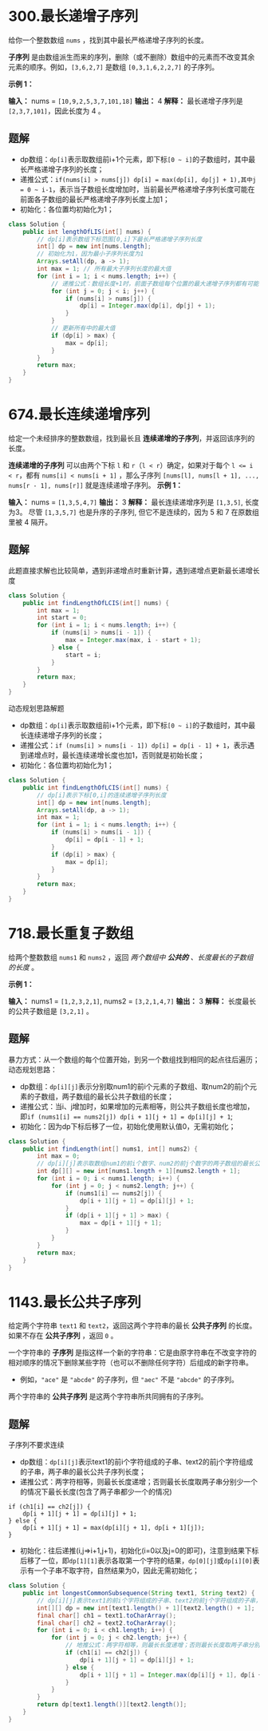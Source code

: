 # 300.最长递增子序列
给你一个整数数组 `nums` ，找到其中最长严格递增子序列的长度。

**子序列** 是由数组派生而来的序列，删除（或不删除）数组中的元素而不改变其余元素的顺序。例如，`[3,6,2,7]` 是数组 `[0,3,1,6,2,2,7]` 的子序列。

**示例 1：**

**输入：** nums = `[10,9,2,5,3,7,101,18]`
**输出：** 4
**解释：** 最长递增子序列是 `[2,3,7,101]`，因此长度为 4 。
## 题解
- dp数组：`dp[i]`表示取数组前i+1个元素，即下标`[0 ~ i]`的子数组时，其中最长严格递增子序列的长度；
- 递推公式：`if(nums[i] > nums[j]) dp[i] = max(dp[i], dp[j] + 1),其中j = 0 ~ i-1`，表示当子数组长度增加时，当前最长严格递增子序列长度可能在前面各子数组的最长严格递增子序列长度上加1；
- 初始化：各位置均初始化为1；
```java
class Solution {  
    public int lengthOfLIS(int[] nums) {  
        // dp[i]表示数组下标范围[0,i]下最长严格递增子序列长度  
        int[] dp = new int[nums.length];  
        // 初始化为1，因为最小子序列长度为1  
        Arrays.setAll(dp, a -> 1);  
        int max = 1; // 所有最大子序列长度的最大值  
        for (int i = 1; i < nums.length; i++) {  
            // 递推公式：数组长度+1时，前面子数组每个位置的最大递增子序列都有可能也+1  
            for (int j = 0; j < i; j++) {  
                if (nums[i] > nums[j]) {  
                    dp[i] = Integer.max(dp[i], dp[j] + 1);  
                }  
            }  
            // 更新所有中的最大值  
            if (dp[i] > max) {  
                max = dp[i];  
            }  
        }  
        return max;  
    }  
}
```
# 674.最长连续递增序列
给定一个未经排序的整数数组，找到最长且 **连续递增的子序列**，并返回该序列的长度。

**连续递增的子序列** 可以由两个下标 `l` 和 `r`（`l < r`）确定，如果对于每个 `l <= i < r`，都有 `nums[i] < nums[i + 1]` ，那么子序列 `[nums[l], nums[l + 1], ..., nums[r - 1], nums[r]]` 就是连续递增子序列。
**示例 1：**

**输入：** nums = `[1,3,5,4,7]`
**输出：** 3
**解释：** 最长连续递增序列是 `[1,3,5]`, 长度为3。
尽管 `[1,3,5,7]` 也是升序的子序列, 但它不是连续的，因为 5 和 7 在原数组里被 4 隔开。
## 题解
此题直接求解也比较简单，遇到非递增点时重新计算，遇到递增点更新最长递增长度
```java
class Solution {  
    public int findLengthOfLCIS(int[] nums) {  
        int max = 1;  
        int start = 0;  
        for (int i = 1; i < nums.length; i++) {  
            if (nums[i] > nums[i - 1]) {  
                max = Integer.max(max, i - start + 1);  
            } else {  
                start = i;  
            }  
        }  
        return max;  
    }  
}
```
动态规划思路解题
- dp数组：`dp[i]`表示取数组前i+1个元素，即下标`[0 ~ i]`的子数组时，其中最长连续递增子序列的长度；
- 递推公式：`if (nums[i] > nums[i - 1]) dp[i] = dp[i - 1] + 1`，表示遇到递增点时，最长连续递增长度也加1，否则就是初始长度；
- 初始化：各位置均初始化为1；
```java
class Solution {  
    public int findLengthOfLCIS(int[] nums) {  
        // dp[i]表示下标[0,i]的连续递增子序列长度  
        int[] dp = new int[nums.length];  
        Arrays.setAll(dp, a -> 1);  
        int max = 1;  
        for (int i = 1; i < nums.length; i++) {  
            if (nums[i] > nums[i - 1]) {  
                dp[i] = dp[i - 1] + 1;  
            }  
            if (dp[i] > max) {  
                max = dp[i];  
            }  
        }  
        return max;  
    }  
}
```
# 718.最长重复子数组
给两个整数数组 `nums1` 和 `nums2` ，返回 _两个数组中 **公共的** 、长度最长的子数组的长度_ 。

**示例 1：**

**输入：** nums1 = `[1,2,3,2,1]`, nums2 = `[3,2,1,4,7]`
**输出：** 3
**解释：** 长度最长的公共子数组是 `[3,2,1]` 。
## 题解
暴力方式：从一个数组的每个位置开始，到另一个数组找到相同的起点往后遍历；
动态规划思路：
- dp数组：`dp[i][j]`表示分别取num1的前i个元素的子数组、取num2的前j个元素的子数组，两子数组的最长公共子数组的长度；
- 递推公式：当i、j增加时，如果增加的元素相等，则公共子数组长度也增加，即`if (nums1[i] == nums2[j]) dp[i + 1][j + 1] = dp[i][j] + 1`;
- 初始化：因为dp下标后移了一位，初始化使用默认值0，无需初始化；
```java
class Solution {  
    public int findLength(int[] nums1, int[] nums2) {  
        int max = 0;  
        // dp[i][j]表示取数组num1的前i个数字、num2的前j个数字的两子数组的最长公共子数组长度  
        int dp[][] = new int[nums1.length + 1][nums2.length + 1];  
        for (int i = 0; i < nums1.length; i++) {  
            for (int j = 0; j < nums2.length; j++) {  
                if (nums1[i] == nums2[j]) {  
                    dp[i + 1][j + 1] = dp[i][j] + 1;  
                }  
                if (dp[i + 1][j + 1] > max) {  
                    max = dp[i + 1][j + 1];  
                }  
            }  
        }  
        return max;  
    }  
}
```
# 1143.最长公共子序列
给定两个字符串 `text1` 和 `text2`，返回这两个字符串的最长 **公共子序列** 的长度。如果不存在 **公共子序列** ，返回 `0` 。

一个字符串的 **子序列** 是指这样一个新的字符串：它是由原字符串在不改变字符的相对顺序的情况下删除某些字符（也可以不删除任何字符）后组成的新字符串。

- 例如，`"ace"` 是 `"abcde"` 的子序列，但 `"aec"` 不是 `"abcde"` 的子序列。

两个字符串的 **公共子序列** 是这两个字符串所共同拥有的子序列。
## 题解
子序列不要求连续
- dp数组：`dp[i][j]`表示text1的前i个字符组成的子串、text2的前j个字符组成的子串，两子串的最长公共子序列长度；
- 递推公式：两字符相等，则最长长度递增；否则最长长度取两子串分别少一个的情况下最长长度(包含了两子串都少一个的情况)
```
if (ch1[i] == ch2[j]) {  
    dp[i + 1][j + 1] = dp[i][j] + 1;  
} else {  
    dp[i + 1][j + 1] = max(dp[i][j + 1], dp[i + 1][j]);  
}
```
- 初始化：往后递推(i,j=>i+1,j+1)，初始化(i=0以及j=0的即可)，注意到结果下标后移了一位，即`dp[1][1]`表示各取第一个字符的结果，`dp[0][j]`或`dp[i][0]`表示有一个子串不取字符，自然结果为0，因此无需初始化；
```java
class Solution {  
    public int longestCommonSubsequence(String text1, String text2) {  
        // dp[i][j]表示text1的前i个字符组成的子串、text2的前j个字符组成的子串，两子串的最长公共子序列长度  
        int[][] dp = new int[text1.length() + 1][text2.length() + 1];  
        final char[] ch1 = text1.toCharArray();  
        final char[] ch2 = text2.toCharArray();  
        for (int i = 0; i < ch1.length; i++) {  
            for (int j = 0; j < ch2.length; j++) {  
                // 地推公式：两字符相等，则最长长度递增；否则最长长度取两子串分别少一个的情况下最长长度(包含了两子串都少一个的情况)  
                if (ch1[i] == ch2[j]) {  
                    dp[i + 1][j + 1] = dp[i][j] + 1;  
                } else {  
                    dp[i + 1][j + 1] = Integer.max(dp[i][j + 1], dp[i + 1][j]);  
                }  
            }  
        }  
        return dp[text1.length()][text2.length()];  
    }  
}
```
